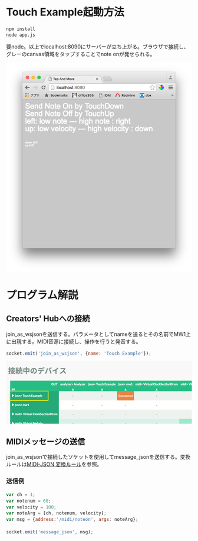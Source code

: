 # Touch Example起動方法

```
npm install
node app.js
```

要node。以上でlocalhost:8090にサーバーが立ち上がる。ブラウザで接続し、グレーのcanvas領域をタップすることでnote onが発せられる。

![接続画面](./img/page.png)

# プログラム解説

## Creators' Hubへの接続

join_as_wsjsonを送信する。パラメータとしてnameを送るとその名前でMW1上に出現する。MIDI音源に接続し、操作を行うと発音する。

```js
socket.emit('join_as_wsjson', {name: 'Touch Example'});
```

![接続画面](./img/mw1.png)

## MIDIメッセージの送信

join_as_wsjsonで接続したソケットを使用してmessage_jsonを送信する。変換ルールは[MIDI-JSON 変換ルール](../../../../doc/midi-json.md)を参照。


### 送信例

```js
var ch = 1;
var notenum = 60;
var velocity = 100;
var noteArg = [ch, notenum, velocity];
var msg = {address:'/midi/noteon', args: noteArg};

socket.emit('message_json', msg);
```
